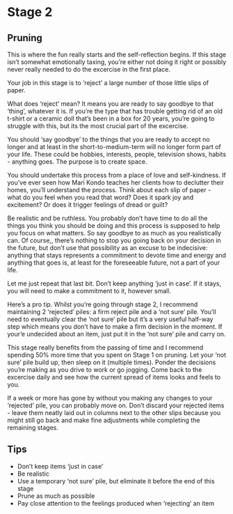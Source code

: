 # Stage 2
## Pruning

This is where the fun really starts and the self-reflection begins.  If this stage isn’t somewhat emotionally taxing, you’re either not doing it right or possibly never really needed to do the excercise in the first place.

Your job in this stage is to ‘reject’ a large number of those little slips of paper.

What does ‘reject’ mean? It means you are ready to say goodbye to that ‘thing’, whatever it is.  If you’re the type that has trouble getting rid of an old t-shirt or a ceramic doll that’s been in a box for 20 years, you’re going to struggle with this, but its the most crucial part of the excercise.

You should ‘say goodbye’ to the things that you are ready to accept no longer and at least in the short-to-medium-term will no longer form part of your life.  These could be hobbies, interests, people, television shows, habits - anything goes.  The purpose is to create space. 

You should undertake this process from a place of love and self-kindness.  If you’ve ever seen how Mari Kondo teaches her clients how to declutter their homes, you’ll understand the process.  Think about each slip of paper - what do you feel when you read that word? Does it spark joy and excitement? Or does it trigger feelings of dread or guilt?

Be realistic and be ruthless.  You probably don’t have time to do all the things you think you should be doing and this process is supposed to help you focus on what matters.  So say goodbye to as much as you realistically can.  Of course,, there’s nothing to stop you going back on your decision in the future, but don’t use that possibility as an excuse to be indecisive: anything that stays represents a commitment to devote time and energy and anything that goes is, at least for the foreseeable future, not a part of your life.

Let me just repeat that last bit.  Don’t keep anything ‘just in case’.  If it stays, you will need to make a commitment to it, however small.

Here’s a pro tip.  Whilst you’re going through stage 2, I recommend maintaining 2 ‘rejected’ piles: a firm reject pile and a ‘not sure’ pile.  You’ll need to eventually clear the ‘not sure’ pile but it’s a very useful half-way step which means you don’t have to make a firm decision in the moment.  If your’e undecided about an item, just put it in the ‘not sure’ pile and carry on.

This stage really benefits from the passing of time and I recommend spending 50% more time that you spent on Stage 1 on pruning.  Let your ‘not sure’ pile build up, then sleep on it (multiple times).  Ponder the decisions you’re making as you drive to work or go jogging.  Come back to the excercise daily and see how the current spread of items looks and feels to you.

If a week or more has gone by without you making any changes to your ‘rejected’ pile, you can probably move on.  Don’t discard your rejected items - leave them neatly laid out in columns next to the other slips because you might still go back and make fine adjustments while completing the remaining stages.

## Tips

- Don’t keep items ‘just in case’
- Be realistic
- Use a temporary ‘not sure’ pile, but eliminate it before the end of this stage
- Prune as much as possible
- Pay close attention to the feelings produced when ‘rejecting’ an item
